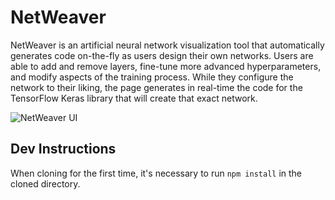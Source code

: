 # NetWeaver

NetWeaver is an artificial neural network visualization tool that automatically generates code on-the-fly as users design their own networks. Users are able to add and remove layers, fine-tune more advanced hyperparameters, and modify aspects of the training process. While they configure the network to their liking, the page generates in real-time the code for the TensorFlow Keras library that will create that exact network.

![NetWeaver UI](https://i.imgur.com/7ouIJm6.png)

## Dev Instructions

When cloning for the first time, it's necessary to run `npm install` in the cloned directory. 
